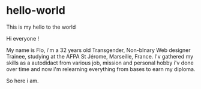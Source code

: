 # hello-world
This is my hello to the world

Hi everyone !

My name is Flo, i'm a 32 years old Transgender, Non-bInary Web designer Trainee, studying at the AFPA St Jérome, Marseille, France.
I'v gathered my skills as a autodidact from various job, mission and personal hobby i'v done over time and now i'm relearning everything from bases to earn my diploma.

So here i am.
